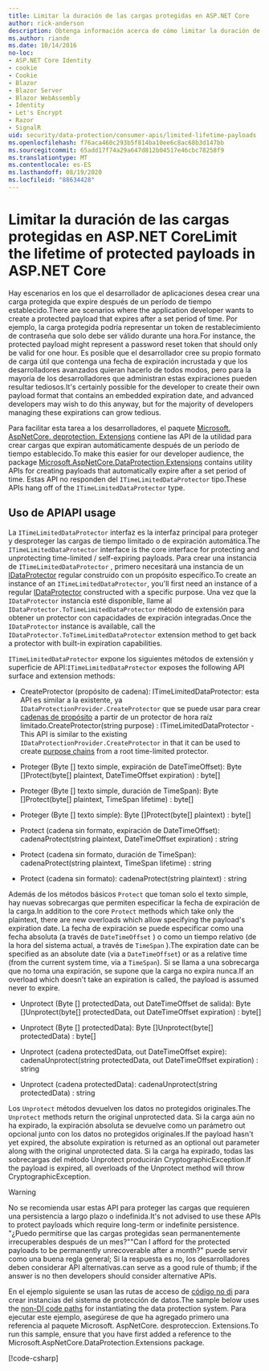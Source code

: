 ```yaml
---
title: Limitar la duración de las cargas protegidas en ASP.NET Core
author: rick-anderson
description: Obtenga información acerca de cómo limitar la duración de una carga protegida mediante las API de protección de datos de ASP.NET Core.
ms.author: riande
ms.date: 10/14/2016
no-loc:
- ASP.NET Core Identity
- cookie
- Cookie
- Blazor
- Blazor Server
- Blazor WebAssembly
- Identity
- Let's Encrypt
- Razor
- SignalR
uid: security/data-protection/consumer-apis/limited-lifetime-payloads
ms.openlocfilehash: f76aca460c293b5f814ba10ee6c8ac68b3d147bb
ms.sourcegitcommit: 65add17f74a29a647d812b04517e46cbc78258f9
ms.translationtype: MT
ms.contentlocale: es-ES
ms.lasthandoff: 08/19/2020
ms.locfileid: "88634428"
---
```

# <a name="limit-the-lifetime-of-protected-payloads-in-aspnet-core"></a><span data-ttu-id="a320d-103">Limitar la duración de las cargas protegidas en ASP.NET Core</span><span class="sxs-lookup"><span data-stu-id="a320d-103">Limit the lifetime of protected payloads in ASP.NET Core</span></span>

<span data-ttu-id="a320d-104">Hay escenarios en los que el desarrollador de aplicaciones desea crear una carga protegida que expire después de un período de tiempo establecido.</span><span class="sxs-lookup"><span data-stu-id="a320d-104">There are scenarios where the application developer wants to create a protected payload that expires after a set period of time.</span></span> <span data-ttu-id="a320d-105">Por ejemplo, la carga protegida podría representar un token de restablecimiento de contraseña que solo debe ser válido durante una hora.</span><span class="sxs-lookup"><span data-stu-id="a320d-105">For instance, the protected payload might represent a password reset token that should only be valid for one hour.</span></span> <span data-ttu-id="a320d-106">Es posible que el desarrollador cree su propio formato de carga útil que contenga una fecha de expiración incrustada y que los desarrolladores avanzados quieran hacerlo de todos modos, pero para la mayoría de los desarrolladores que administran estas expiraciones pueden resultar tediosos.</span><span class="sxs-lookup"><span data-stu-id="a320d-106">It's certainly possible for the developer to create their own payload format that contains an embedded expiration date, and advanced developers may wish to do this anyway, but for the majority of developers managing these expirations can grow tedious.</span></span>

<span data-ttu-id="a320d-107">Para facilitar esta tarea a los desarrolladores, el paquete [Microsoft. AspNetCore. deprotection. Extensions](https://www.nuget.org/packages/Microsoft.AspNetCore.DataProtection.Extensions/) contiene las API de la utilidad para crear cargas que expiran automáticamente después de un período de tiempo establecido.</span><span class="sxs-lookup"><span data-stu-id="a320d-107">To make this easier for our developer audience, the package [Microsoft.AspNetCore.DataProtection.Extensions](https://www.nuget.org/packages/Microsoft.AspNetCore.DataProtection.Extensions/) contains utility APIs for creating payloads that automatically expire after a set period of time.</span></span> <span data-ttu-id="a320d-108">Estas API no responden del `ITimeLimitedDataProtector` tipo.</span><span class="sxs-lookup"><span data-stu-id="a320d-108">These APIs hang off of the `ITimeLimitedDataProtector` type.</span></span>

## <a name="api-usage"></a><span data-ttu-id="a320d-109">Uso de API</span><span class="sxs-lookup"><span data-stu-id="a320d-109">API usage</span></span>

<span data-ttu-id="a320d-110">La `ITimeLimitedDataProtector` interfaz es la interfaz principal para proteger y desproteger las cargas de tiempo limitado o de expiración automática.</span><span class="sxs-lookup"><span data-stu-id="a320d-110">The `ITimeLimitedDataProtector` interface is the core interface for protecting and unprotecting time-limited / self-expiring payloads.</span></span> <span data-ttu-id="a320d-111">Para crear una instancia de `ITimeLimitedDataProtector` , primero necesitará una instancia de un [IDataProtector](xref:security/data-protection/consumer-apis/overview) regular construido con un propósito específico.</span><span class="sxs-lookup"><span data-stu-id="a320d-111">To create an instance of an `ITimeLimitedDataProtector`, you'll first need an instance of a regular [IDataProtector](xref:security/data-protection/consumer-apis/overview) constructed with a specific purpose.</span></span> <span data-ttu-id="a320d-112">Una vez que la `IDataProtector` instancia esté disponible, llame al `IDataProtector.ToTimeLimitedDataProtector` método de extensión para obtener un protector con capacidades de expiración integradas.</span><span class="sxs-lookup"><span data-stu-id="a320d-112">Once the `IDataProtector` instance is available, call the `IDataProtector.ToTimeLimitedDataProtector` extension method to get back a protector with built-in expiration capabilities.</span></span>

<span data-ttu-id="a320d-113">`ITimeLimitedDataProtector` expone los siguientes métodos de extensión y superficie de API:</span><span class="sxs-lookup"><span data-stu-id="a320d-113">`ITimeLimitedDataProtector` exposes the following API surface and extension methods:</span></span>

* <span data-ttu-id="a320d-114">CreateProtector (propósito de cadena): ITimeLimitedDataProtector: esta API es similar a la existente, ya `IDataProtectionProvider.CreateProtector` que se puede usar para crear [cadenas de propósito](xref:security/data-protection/consumer-apis/purpose-strings) a partir de un protector de hora raíz limitado.</span><span class="sxs-lookup"><span data-stu-id="a320d-114">CreateProtector(string purpose) : ITimeLimitedDataProtector - This API is similar to the existing `IDataProtectionProvider.CreateProtector` in that it can be used to create [purpose chains](xref:security/data-protection/consumer-apis/purpose-strings) from a root time-limited protector.</span></span>

* <span data-ttu-id="a320d-115">Proteger (Byte [] texto simple, expiración de DateTimeOffset): Byte []</span><span class="sxs-lookup"><span data-stu-id="a320d-115">Protect(byte[] plaintext, DateTimeOffset expiration) : byte[]</span></span>

* <span data-ttu-id="a320d-116">Proteger (Byte [] texto simple, duración de TimeSpan): Byte []</span><span class="sxs-lookup"><span data-stu-id="a320d-116">Protect(byte[] plaintext, TimeSpan lifetime) : byte[]</span></span>

* <span data-ttu-id="a320d-117">Proteger (Byte [] texto simple): Byte []</span><span class="sxs-lookup"><span data-stu-id="a320d-117">Protect(byte[] plaintext) : byte[]</span></span>

* <span data-ttu-id="a320d-118">Protect (cadena sin formato, expiración de DateTimeOffset): cadena</span><span class="sxs-lookup"><span data-stu-id="a320d-118">Protect(string plaintext, DateTimeOffset expiration) : string</span></span>

* <span data-ttu-id="a320d-119">Protect (cadena sin formato, duración de TimeSpan): cadena</span><span class="sxs-lookup"><span data-stu-id="a320d-119">Protect(string plaintext, TimeSpan lifetime) : string</span></span>

* <span data-ttu-id="a320d-120">Protect (cadena sin formato): cadena</span><span class="sxs-lookup"><span data-stu-id="a320d-120">Protect(string plaintext) : string</span></span>

<span data-ttu-id="a320d-121">Además de los métodos básicos `Protect` que toman solo el texto simple, hay nuevas sobrecargas que permiten especificar la fecha de expiración de la carga.</span><span class="sxs-lookup"><span data-stu-id="a320d-121">In addition to the core `Protect` methods which take only the plaintext, there are new overloads which allow specifying the payload's expiration date.</span></span> <span data-ttu-id="a320d-122">La fecha de expiración se puede especificar como una fecha absoluta (a través de `DateTimeOffset` ) o como un tiempo relativo (de la hora del sistema actual, a través de `TimeSpan` ).</span><span class="sxs-lookup"><span data-stu-id="a320d-122">The expiration date can be specified as an absolute date (via a `DateTimeOffset`) or as a relative time (from the current system time, via a `TimeSpan`).</span></span> <span data-ttu-id="a320d-123">Si se llama a una sobrecarga que no toma una expiración, se supone que la carga no expira nunca.</span><span class="sxs-lookup"><span data-stu-id="a320d-123">If an overload which doesn't take an expiration is called, the payload is assumed never to expire.</span></span>

* <span data-ttu-id="a320d-124">Unprotect (Byte [] protectedData, out DateTimeOffset de salida): Byte []</span><span class="sxs-lookup"><span data-stu-id="a320d-124">Unprotect(byte[] protectedData, out DateTimeOffset expiration) : byte[]</span></span>

* <span data-ttu-id="a320d-125">Unprotect (Byte [] protectedData): Byte []</span><span class="sxs-lookup"><span data-stu-id="a320d-125">Unprotect(byte[] protectedData) : byte[]</span></span>

* <span data-ttu-id="a320d-126">Unprotect (cadena protectedData, out DateTimeOffset expire): cadena</span><span class="sxs-lookup"><span data-stu-id="a320d-126">Unprotect(string protectedData, out DateTimeOffset expiration) : string</span></span>

* <span data-ttu-id="a320d-127">Unprotect (cadena protectedData): cadena</span><span class="sxs-lookup"><span data-stu-id="a320d-127">Unprotect(string protectedData) : string</span></span>

<span data-ttu-id="a320d-128">Los `Unprotect` métodos devuelven los datos no protegidos originales.</span><span class="sxs-lookup"><span data-stu-id="a320d-128">The `Unprotect` methods return the original unprotected data.</span></span> <span data-ttu-id="a320d-129">Si la carga aún no ha expirado, la expiración absoluta se devuelve como un parámetro out opcional junto con los datos no protegidos originales.</span><span class="sxs-lookup"><span data-stu-id="a320d-129">If the payload hasn't yet expired, the absolute expiration is returned as an optional out parameter along with the original unprotected data.</span></span> <span data-ttu-id="a320d-130">Si la carga ha expirado, todas las sobrecargas del método Unprotect producirán CryptographicException.</span><span class="sxs-lookup"><span data-stu-id="a320d-130">If the payload is expired, all overloads of the Unprotect method will throw CryptographicException.</span></span>

>[!WARNING]
> <span data-ttu-id="a320d-131">No se recomienda usar estas API para proteger las cargas que requieren una persistencia a largo plazo o indefinida.</span><span class="sxs-lookup"><span data-stu-id="a320d-131">It's not advised to use these APIs to protect payloads which require long-term or indefinite persistence.</span></span> <span data-ttu-id="a320d-132">"¿Puedo permitirse que las cargas protegidas sean permanentemente irrecuperables después de un mes?"</span><span class="sxs-lookup"><span data-stu-id="a320d-132">"Can I afford for the protected payloads to be permanently unrecoverable after a month?"</span></span> <span data-ttu-id="a320d-133">puede servir como una buena regla general; Si la respuesta es no, los desarrolladores deben considerar API alternativas.</span><span class="sxs-lookup"><span data-stu-id="a320d-133">can serve as a good rule of thumb; if the answer is no then developers should consider alternative APIs.</span></span>

<span data-ttu-id="a320d-134">En el ejemplo siguiente se usan las rutas de acceso de [código no di](xref:security/data-protection/configuration/non-di-scenarios) para crear instancias del sistema de protección de datos.</span><span class="sxs-lookup"><span data-stu-id="a320d-134">The sample below uses the [non-DI code paths](xref:security/data-protection/configuration/non-di-scenarios) for instantiating the data protection system.</span></span> <span data-ttu-id="a320d-135">Para ejecutar este ejemplo, asegúrese de que ha agregado primero una referencia al paquete Microsoft. AspNetCore. desproteccion. Extensions.</span><span class="sxs-lookup"><span data-stu-id="a320d-135">To run this sample, ensure that you have first added a reference to the Microsoft.AspNetCore.DataProtection.Extensions package.</span></span>

[!code-csharp[](limited-lifetime-payloads/samples/limitedlifetimepayloads.cs)]
